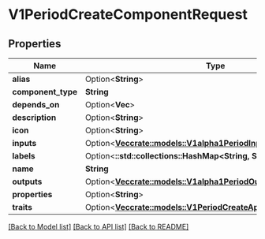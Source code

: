 # V1PeriodCreateComponentRequest

## Properties

Name | Type | Description | Notes
------------ | ------------- | ------------- | -------------
**alias** | Option<**String**> |  | [optional]
**component_type** | **String** |  | 
**depends_on** | Option<**Vec<String>**> |  | [optional]
**description** | Option<**String**> |  | [optional]
**icon** | Option<**String**> |  | [optional]
**inputs** | Option<[**Vec<crate::models::V1alpha1PeriodInputItem>**](v1alpha1.InputItem.md)> |  | [optional]
**labels** | Option<**::std::collections::HashMap<String, String>**> |  | [optional]
**name** | **String** |  | 
**outputs** | Option<[**Vec<crate::models::V1alpha1PeriodOutputItem>**](v1alpha1.OutputItem.md)> |  | [optional]
**properties** | Option<**String**> |  | [optional]
**traits** | Option<[**Vec<crate::models::V1PeriodCreateApplicationTraitRequest>**](v1.CreateApplicationTraitRequest.md)> |  | [optional]

[[Back to Model list]](../README.md#documentation-for-models) [[Back to API list]](../README.md#documentation-for-api-endpoints) [[Back to README]](../README.md)


